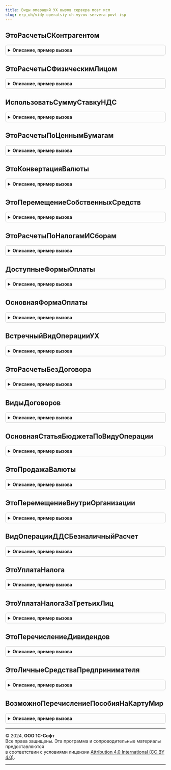 ```yaml
---
title: Виды операций УХ вызов сервера повт исп
slug: erp_uh/vidy-operatsiy-uh-vyzov-servera-povt-isp
---
```



## ЭтоРасчетыСКонтрагентом
<details style="margin: 1em 0; padding: 0.5em; border: 1px solid #ccc; border-radius: 6px;">

<summary style="font-weight: bold; cursor: pointer;">Описание, пример вызова</summary>

```bsl

Функция ЭтоРасчетыСКонтрагентом(ВидОперацииУХ) Экспорт
```

Пример вызова
```bsl
Результат = ВидыОперацийУХВызовСервераПовтИсп.ЭтоРасчетыСКонтрагентом(ВидОперацииУХ) 
```
</details>

## ЭтоРасчетыСФизическимЛицом
<details style="margin: 1em 0; padding: 0.5em; border: 1px solid #ccc; border-radius: 6px;">

<summary style="font-weight: bold; cursor: pointer;">Описание, пример вызова</summary>

```bsl

Функция ЭтоРасчетыСФизическимЛицом(ВидОперацииУХ) Экспорт
```

Пример вызова
```bsl
Результат = ВидыОперацийУХВызовСервераПовтИсп.ЭтоРасчетыСФизическимЛицом(ВидОперацииУХ) 
```
</details>

## ИспользоватьСуммуСтавкуНДС
<details style="margin: 1em 0; padding: 0.5em; border: 1px solid #ccc; border-radius: 6px;">

<summary style="font-weight: bold; cursor: pointer;">Описание, пример вызова</summary>

```bsl

Функция ИспользоватьСуммуСтавкуНДС(ВидОперацииУХ) Экспорт
```

Пример вызова
```bsl
Результат = ВидыОперацийУХВызовСервераПовтИсп.ИспользоватьСуммуСтавкуНДС(ВидОперацииУХ) 
```
</details>

## ЭтоРасчетыПоЦеннымБумагам
<details style="margin: 1em 0; padding: 0.5em; border: 1px solid #ccc; border-radius: 6px;">

<summary style="font-weight: bold; cursor: pointer;">Описание, пример вызова</summary>

```bsl

Функция ЭтоРасчетыПоЦеннымБумагам(ВидОперацииУХ) Экспорт
```

Пример вызова
```bsl
Результат = ВидыОперацийУХВызовСервераПовтИсп.ЭтоРасчетыПоЦеннымБумагам(ВидОперацииУХ) 
```
</details>

## ЭтоКонвертацияВалюты
<details style="margin: 1em 0; padding: 0.5em; border: 1px solid #ccc; border-radius: 6px;">

<summary style="font-weight: bold; cursor: pointer;">Описание, пример вызова</summary>

```bsl

Функция ЭтоКонвертацияВалюты(ВидОперацииУХ) Экспорт
```

Пример вызова
```bsl
Результат = ВидыОперацийУХВызовСервераПовтИсп.ЭтоКонвертацияВалюты(ВидОперацииУХ) 
```
</details>

## ЭтоПеремещениеСобственныхСредств
<details style="margin: 1em 0; padding: 0.5em; border: 1px solid #ccc; border-radius: 6px;">

<summary style="font-weight: bold; cursor: pointer;">Описание, пример вызова</summary>

```bsl

Функция ЭтоПеремещениеСобственныхСредств(ВидОперацииУХ) Экспорт
```

Пример вызова
```bsl
Результат = ВидыОперацийУХВызовСервераПовтИсп.ЭтоПеремещениеСобственныхСредств(ВидОперацииУХ) 
```
</details>

## ЭтоРасчетыПоНалогамИСборам
<details style="margin: 1em 0; padding: 0.5em; border: 1px solid #ccc; border-radius: 6px;">

<summary style="font-weight: bold; cursor: pointer;">Описание, пример вызова</summary>

```bsl

Функция ЭтоРасчетыПоНалогамИСборам(ВидОперацииУХ) Экспорт
```

Пример вызова
```bsl
Результат = ВидыОперацийУХВызовСервераПовтИсп.ЭтоРасчетыПоНалогамИСборам(ВидОперацииУХ) 
```
</details>

## ДоступныеФормыОплаты
<details style="margin: 1em 0; padding: 0.5em; border: 1px solid #ccc; border-radius: 6px;">

<summary style="font-weight: bold; cursor: pointer;">Описание, пример вызова</summary>

```bsl

Функция ДоступныеФормыОплаты(ВидОперацииУХ) Экспорт
```

Пример вызова
```bsl
Результат = ВидыОперацийУХВызовСервераПовтИсп.ДоступныеФормыОплаты(ВидОперацииУХ) 
```
</details>

## ОсновнаяФормаОплаты
<details style="margin: 1em 0; padding: 0.5em; border: 1px solid #ccc; border-radius: 6px;">

<summary style="font-weight: bold; cursor: pointer;">Описание, пример вызова</summary>

```bsl

Функция ОсновнаяФормаОплаты(ВидОперацииУХ) Экспорт
```

Пример вызова
```bsl
Результат = ВидыОперацийУХВызовСервераПовтИсп.ОсновнаяФормаОплаты(ВидОперацииУХ) 
```
</details>

## ВстречныйВидОперацииУХ
<details style="margin: 1em 0; padding: 0.5em; border: 1px solid #ccc; border-radius: 6px;">

<summary style="font-weight: bold; cursor: pointer;">Описание, пример вызова</summary>

```bsl

Функция ВстречныйВидОперацииУХ(ВидОперацииУХ) Экспорт
```

Пример вызова
```bsl
Результат = ВидыОперацийУХВызовСервераПовтИсп.ВстречныйВидОперацииУХ(ВидОперацииУХ) 
```
</details>

## ЭтоРасчетыБезДоговора
<details style="margin: 1em 0; padding: 0.5em; border: 1px solid #ccc; border-radius: 6px;">

<summary style="font-weight: bold; cursor: pointer;">Описание, пример вызова</summary>

```bsl

Функция ЭтоРасчетыБезДоговора(ВидОперацииУХ) Экспорт
```

Пример вызова
```bsl
Результат = ВидыОперацийУХВызовСервераПовтИсп.ЭтоРасчетыБезДоговора(ВидОперацииУХ) 
```
</details>

## ВидыДоговоров
<details style="margin: 1em 0; padding: 0.5em; border: 1px solid #ccc; border-radius: 6px;">

<summary style="font-weight: bold; cursor: pointer;">Описание, пример вызова</summary>

```bsl

// Возвращает массив видов договоров, разрешенных для ВидаОперацииУХ
Функция ВидыДоговоров(ВидОперацииУХ) Экспорт
```

Пример вызова
```bsl
Результат = ВидыОперацийУХВызовСервераПовтИсп.ВидыДоговоров(ВидОперацииУХ) 
```
</details>

## ОсновнаяСтатьяБюджетаПоВидуОперации
<details style="margin: 1em 0; padding: 0.5em; border: 1px solid #ccc; border-radius: 6px;">

<summary style="font-weight: bold; cursor: pointer;">Описание, пример вызова</summary>

```bsl

// Возвращает основную статью бюджета по виду операции УХ
Функция ОсновнаяСтатьяБюджетаПоВидуОперации(ВидОперацииУХ) Экспорт
```

Пример вызова
```bsl
Результат = ВидыОперацийУХВызовСервераПовтИсп.ОсновнаяСтатьяБюджетаПоВидуОперации(ВидОперацииУХ) 
```
</details>

## ЭтоПродажаВалюты
<details style="margin: 1em 0; padding: 0.5em; border: 1px solid #ccc; border-radius: 6px;">

<summary style="font-weight: bold; cursor: pointer;">Описание, пример вызова</summary>

```bsl

// Возвращает истина если это операция продажи валюты
Функция ЭтоПродажаВалюты(ВидОперацииУХ) Экспорт
```

Пример вызова
```bsl
Результат = ВидыОперацийУХВызовСервераПовтИсп.ЭтоПродажаВалюты(ВидОперацииУХ) 
```
</details>

## ЭтоПеремещениеВнутриОрганизации
<details style="margin: 1em 0; padding: 0.5em; border: 1px solid #ccc; border-radius: 6px;">

<summary style="font-weight: bold; cursor: pointer;">Описание, пример вызова</summary>

```bsl

// Возвращает истина если это операция перемещения внутри организаци
Функция ЭтоПеремещениеВнутриОрганизации(ВидОперацииУХ) Экспорт
```

Пример вызова
```bsl
Результат = ВидыОперацийУХВызовСервераПовтИсп.ЭтоПеремещениеВнутриОрганизации(ВидОперацииУХ) 
```
</details>

## ВидОперацииДДСБезналичныйРасчет
<details style="margin: 1em 0; padding: 0.5em; border: 1px solid #ccc; border-radius: 6px;">

<summary style="font-weight: bold; cursor: pointer;">Описание, пример вызова</summary>

```bsl

Функция ВидОперацииДДСБезналичныйРасчет(ВидОперацииУХ) Экспорт
```

Пример вызова
```bsl
Результат = ВидыОперацийУХВызовСервераПовтИсп.ВидОперацииДДСБезналичныйРасчет(ВидОперацииУХ) 
```
</details>

## ЭтоУплатаНалога
<details style="margin: 1em 0; padding: 0.5em; border: 1px solid #ccc; border-radius: 6px;">

<summary style="font-weight: bold; cursor: pointer;">Описание, пример вызова</summary>

```bsl

Функция ЭтоУплатаНалога(ВидОперацииУХ) Экспорт
```

Пример вызова
```bsl
Результат = ВидыОперацийУХВызовСервераПовтИсп.ЭтоУплатаНалога(ВидОперацииУХ) 
```
</details>

## ЭтоУплатаНалогаЗаТретьихЛиц
<details style="margin: 1em 0; padding: 0.5em; border: 1px solid #ccc; border-radius: 6px;">

<summary style="font-weight: bold; cursor: pointer;">Описание, пример вызова</summary>

```bsl

Функция ЭтоУплатаНалогаЗаТретьихЛиц(ВидОперацииУХ) Экспорт
```

Пример вызова
```bsl
Результат = ВидыОперацийУХВызовСервераПовтИсп.ЭтоУплатаНалогаЗаТретьихЛиц(ВидОперацииУХ) 
```
</details>

## ЭтоПеречислениеДивидендов
<details style="margin: 1em 0; padding: 0.5em; border: 1px solid #ccc; border-radius: 6px;">

<summary style="font-weight: bold; cursor: pointer;">Описание, пример вызова</summary>

```bsl

Функция ЭтоПеречислениеДивидендов(ВидОперацииУХ) Экспорт
```

Пример вызова
```bsl
Результат = ВидыОперацийУХВызовСервераПовтИсп.ЭтоПеречислениеДивидендов(ВидОперацииУХ) 
```
</details>

## ЭтоЛичныеСредстваПредпринимателя
<details style="margin: 1em 0; padding: 0.5em; border: 1px solid #ccc; border-radius: 6px;">

<summary style="font-weight: bold; cursor: pointer;">Описание, пример вызова</summary>

```bsl

Функция ЭтоЛичныеСредстваПредпринимателя(ВидОперацииУХ) Экспорт
```

Пример вызова
```bsl
Результат = ВидыОперацийУХВызовСервераПовтИсп.ЭтоЛичныеСредстваПредпринимателя(ВидОперацииУХ) 
```
</details>

## ВозможноПеречислениеПособияНаКартуМир
<details style="margin: 1em 0; padding: 0.5em; border: 1px solid #ccc; border-radius: 6px;">

<summary style="font-weight: bold; cursor: pointer;">Описание, пример вызова</summary>

```bsl

Функция ВозможноПеречислениеПособияНаКартуМир(ВидОперацииУХ) Экспорт
```

Пример вызова
```bsl
Результат = ВидыОперацийУХВызовСервераПовтИсп.ВозможноПеречислениеПособияНаКартуМир(ВидОперацииУХ) 
```
</details>

---

© 2024, **ООО 1С-Софт**  
Все права защищены. Эта программа и сопроводительные материалы предоставляются  
в соответствии с условиями лицензии [Attribution 4.0 International (CC BY 4.0)](https://creativecommons.org/licenses/by/4.0/legalcode).

---
